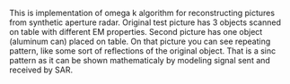 This is implementation of omega k algorithm for reconstructing pictures from synthetic aperture radar. 
Original test picture has 3 objects scanned on table with different EM properties. 
Second picture has one object (aluminum can) placed on table. On that picture you can see repeating pattern, like some sort of reflections of the original object.
That is a sinc pattern as it can be shown mathematicaly by modeling signal sent and received by SAR.

